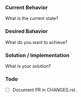 ### Current Behavior

What is the current state?

### Desired Bahavior

What do you want to achieve?

### Solution / Implementation

What is your solution?

### Todo

- [ ] Document PR in CHANGES.rst.
